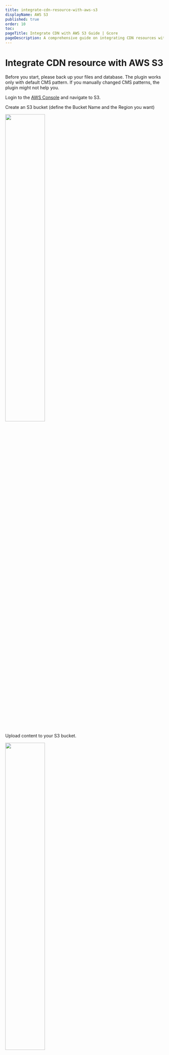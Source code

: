 ```yaml
---
title: integrate-cdn-resource-with-aws-s3
displayName: AWS S3
published: true
order: 10
toc:
pageTitle: Integrate CDN with AWS S3 Guide | Gcore
pageDescription: A comprehensive guide on integrating CDN resources with AWS S3 to enhance your site's speed and user experience.
---
```

# Integrate CDN resource with AWS S3

Before you start, please back up your files and database. The plugin works only with default CMS pattern. If you manually changed CMS patterns, the plugin might not help you.

Login to the <a href="https://console.aws.amazon.com" target="_blank">AWS Console</a> and navigate to S3.

Create an S3 bucket (define the Bucket Name and the Region you want)

<img src="https://assets.gcore.pro/docs/cdn/getting-started/integrate-cdn-with-cms/integrate-cdn-resource-with-aws-s3/create-s3.png" alt="" width="50%">

Upload content to your S3 bucket.

<media-gallery>
<img src="https://assets.gcore.pro/docs/cdn/getting-started/integrate-cdn-with-cms/integrate-cdn-resource-with-aws-s3/upload-content-s33.png" alt="" width="50%">
<img src="https://assets.gcore.pro/docs/cdn/getting-started/integrate-cdn-with-cms/integrate-cdn-resource-with-aws-s3/upload-content-s3-2-1024x546.png" alt="" width="80%">
<img src="https://assets.gcore.pro/docs/cdn/getting-started/integrate-cdn-with-cms/integrate-cdn-resource-with-aws-s3/upload-complete.png" alt="" width="50%">
</media-gallery>

Enable Website Hosting and define the Index Document (does not need to exist e.g., index.html) for your S3 bucket under Properties > Static Website Hosting.

<img src="https://assets.gcore.pro/docs/cdn/getting-started/integrate-cdn-with-cms/integrate-cdn-resource-with-aws-s3/s3-enable-hosting1.png" alt="">

Use the following example to set a Bucket Policy (replace "example-bucket" with your S3 bucket name):

```
{

 "Version":"2012-10-17",  
 "Statement":[{  
   "Sid":"PublicReadGetObject",  
       "Effect":"Allow",  
     "Principal": "*",  
     "Action":["s3:GetObject"],  
     "Resource":["arn:aws:s3:::example-bucket/*"  
     ]  
   }  
 ]  
}  
```  

Add the bucket policy in the Permissions drop-down menu.

<media-gallery>
<img src="https://assets.gcore.pro/docs/cdn/getting-started/integrate-cdn-with-cms/integrate-cdn-resource-with-aws-s3/add-s3-bucket-policy.png" alt="">
<img src="https://assets.gcore.pro/docs/cdn/getting-started/integrate-cdn-with-cms/integrate-cdn-resource-with-aws-s3/s3-bucket-policy-example.png" alt="">
</media-gallery>

Check accessibility of the file at the URL link in the browser. For example, the link for the file from this guide is bucket.s3-website.eu-central-1.amazonaws.com/logo.png

<img src="https://assets.gcore.pro/docs/cdn/getting-started/integrate-cdn-with-cms/integrate-cdn-resource-with-aws-s3/s3-endpoint-url.png" alt="" width="80%">

Log in your Gcore <a href="https://accounts.gcore.com/reports/dashboard" target="_blank">Control panel</a> and <a href="https://gcore.com/docs/cdn/getting-started/create-a-cdn-resource/create-a-cdn-resource-for-only-static-files" target="_blank">create a CDN resource</a>. Use S3 Endpoint as an origin source. For example, bucket.s3-website.eu-central-1.amazonaws.com

As soon as you create a Resource check accessibility of the content through the CDN by opening the URL link in the browser. For example, CNAME: awss3.site.com/logo.png. Ensure that your <a href="https://gcore.com/docs/cdn/cdn-resource-options/general/create-and-set-a-custom-domain-for-the-content-delivery-via-cdn" target="_blank">CNAME record has been configured</a> properly before using it for integration.

Integration has been completed! We highly recommend you to check the HTML code of your web page to ensure that URLs have been rewritten properly from your original ones to CNAME from the control panel.

To do that press **F12** or open Developers Tools in your browser, choose the Network tab and refresh the page. All static files should have your CNAME in URLs.